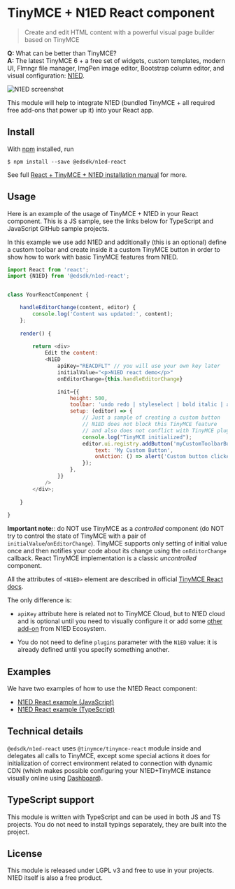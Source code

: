 # TinyMCE + N1ED React component

> Create and edit HTML content with a powerful visual page builder based on TinyMCE

**Q:** What can be better than TinyMCE?\
**A:** The latest TinyMCE 6 + a free set of widgets, custom templates, modern UI, Flmngr file manager, ImgPen image editor, Bootstrap column editor, and visual configuration: [N1ED](https://n1ed.com).

![N1ED screenshot](https://n1ed.com/img/screenshots/docs/widgets/button/edit-button.png)

This module will help to integrate N1ED (bundled TinyMCE + all required free add-ons that power up it) into your React app.


## Install

With [npm](https://npmjs.com/) installed, run

```
$ npm install --save @edsdk/n1ed-react
```

See full [React + TinyMCE + N1ED installation manual](https://n1ed.com/doc/install-n1ed-react-component) for more.


## Usage

Here is an example of the usage of TinyMCE + N1ED in your React component. This is a JS sample, see the links below for TypeScript and JavaScript GitHub sample projects. 

In this example we use add N1ED and additionally (this is an optional) define a custom toolbar and create inside it a custom TinyMCE button in order to show how to work with basic TinyMCE features from N1ED.

```js
import React from 'react';
import {N1ED} from '@edsdk/n1ed-react';


class YourReactComponent {

    handleEditorChange(content, editor) {
        console.log('Content was updated:', content);
    };
    
    render() {
        
        return <div>
            Edit the content:
            <N1ED
                apiKey="REACDFLT" // you will use your own key later
                initialValue="<p>N1ED react demo</p>"
                onEditorChange={this.handleEditorChange}

                init={{
                    height: 500,
                    toolbar: 'undo redo | styleselect | bold italic | alignleft aligncenter alignright alignjustify | outdent indent | myCustomToolbarButton',
                    setup: (editor) => {
                        // Just a sample of creating a custom button
                        // N1ED does not block this TinyMCE feature
                        // and also does not conflict with TinyMCE plugins
                        console.log("TinyMCE initialized");
                        editor.ui.registry.addButton('myCustomToolbarButton', {
                            text: 'My Custom Button',
                            onAction: () => alert('Custom button clicked!'),
                        });
                    },
                }}
            />
        </div>;
        
    }
    
}
```

**Important note:**: do NOT use TinyMCE as a *controlled* component (do NOT try to control the state of TinyMCE with a pair of `initialValue`/`onEditorChange`). TinyMCE supports only setting of initial value once and then notifies your code about its change using the `onEditorChange` callback. React TinyMCE implementation is a classic *uncontrolled* component.  

All the attributes of ```<N1ED>``` element are described in official [TinyMCE React docs](https://www.tiny.cloud/docs/integrations/react/).

The only difference is:

* ```apiKey``` attribute here is related not to TinyMCE Cloud, but to N1ED cloud and is optional until you need to visually configure it or add some [other add-on](https://n1ed.com/plugins) from N1ED Ecosystem. 

* You do not need to define ```plugins``` parameter with the ```N1ED``` value: it is already defined until you specify something another.

## Examples

We have two examples of how to use the N1ED React component:
* [N1ED React example (JavaScript)](https://github.com/edsdk/n1ed-react-example)
* [N1ED React example (TypeScript)](https://github.com/edsdk/n1ed-react-typescript-example)

## Technical details

```@edsdk/n1ed-react``` uses ```@tinymce/tinymce-react``` module inside and delegates all calls to TinyMCE, except some special actions it does for initialization of correct environment related to connection with dynamic CDN (which makes possible configuring your N1ED+TinyMCE instance visually online using [Dashboard](https://n1ed.com)).

## TypeScript support

This module is written with TypeScript and can be used in both JS and TS projects. You do not need to install typings separately, they are built into the project.

## License

This module is released under LGPL v3 and free to use in your projects. N1ED itself is also a free product.